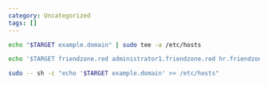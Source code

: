 ```yaml
---
category: Uncategorized
tags: []
---
```

```bash - kali
echo "$TARGET example.domain" | sudo tee -a /etc/hosts
```

```bash - kali
echo '$TARGET friendzone.red administrator1.friendzone.red hr.friendzone.red uploads.friendzone.red' >> /etc/hosts
```

```bash - kali
sudo -- sh -c "echo '$TARGET example.domain' >> /etc/hosts"
```
